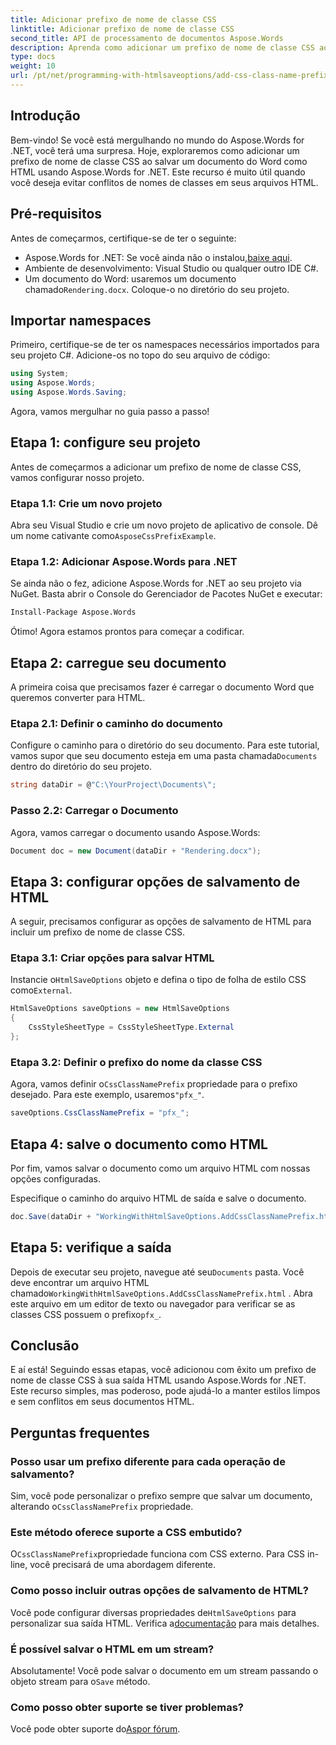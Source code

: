 ```yaml
---
title: Adicionar prefixo de nome de classe CSS
linktitle: Adicionar prefixo de nome de classe CSS
second_title: API de processamento de documentos Aspose.Words
description: Aprenda como adicionar um prefixo de nome de classe CSS ao salvar documentos do Word como HTML usando Aspose.Words for .NET. Guia passo a passo, trechos de código e perguntas frequentes incluídas.
type: docs
weight: 10
url: /pt/net/programming-with-htmlsaveoptions/add-css-class-name-prefix/
---
```

## Introdução

Bem-vindo! Se você está mergulhando no mundo do Aspose.Words for .NET, você terá uma surpresa. Hoje, exploraremos como adicionar um prefixo de nome de classe CSS ao salvar um documento do Word como HTML usando Aspose.Words for .NET. Este recurso é muito útil quando você deseja evitar conflitos de nomes de classes em seus arquivos HTML.

## Pré-requisitos

Antes de começarmos, certifique-se de ter o seguinte:

-  Aspose.Words for .NET: Se você ainda não o instalou,[baixe aqui](https://releases.aspose.com/words/net/).
- Ambiente de desenvolvimento: Visual Studio ou qualquer outro IDE C#.
-  Um documento do Word: usaremos um documento chamado`Rendering.docx`. Coloque-o no diretório do seu projeto.

## Importar namespaces

Primeiro, certifique-se de ter os namespaces necessários importados para seu projeto C#. Adicione-os no topo do seu arquivo de código:

```csharp
using System;
using Aspose.Words;
using Aspose.Words.Saving;
```

Agora, vamos mergulhar no guia passo a passo!

## Etapa 1: configure seu projeto

Antes de começarmos a adicionar um prefixo de nome de classe CSS, vamos configurar nosso projeto.

### Etapa 1.1: Crie um novo projeto

 Abra seu Visual Studio e crie um novo projeto de aplicativo de console. Dê um nome cativante como`AsposeCssPrefixExample`.

### Etapa 1.2: Adicionar Aspose.Words para .NET

Se ainda não o fez, adicione Aspose.Words for .NET ao seu projeto via NuGet. Basta abrir o Console do Gerenciador de Pacotes NuGet e executar:

```bash
Install-Package Aspose.Words
```

Ótimo! Agora estamos prontos para começar a codificar.

## Etapa 2: carregue seu documento

A primeira coisa que precisamos fazer é carregar o documento Word que queremos converter para HTML.

### Etapa 2.1: Definir o caminho do documento

 Configure o caminho para o diretório do seu documento. Para este tutorial, vamos supor que seu documento esteja em uma pasta chamada`Documents` dentro do diretório do seu projeto.

```csharp
string dataDir = @"C:\YourProject\Documents\";
```

### Passo 2.2: Carregar o Documento

Agora, vamos carregar o documento usando Aspose.Words:

```csharp
Document doc = new Document(dataDir + "Rendering.docx");
```

## Etapa 3: configurar opções de salvamento de HTML

A seguir, precisamos configurar as opções de salvamento de HTML para incluir um prefixo de nome de classe CSS.

### Etapa 3.1: Criar opções para salvar HTML

 Instancie o`HtmlSaveOptions` objeto e defina o tipo de folha de estilo CSS como`External`.

```csharp
HtmlSaveOptions saveOptions = new HtmlSaveOptions
{
    CssStyleSheetType = CssStyleSheetType.External
};
```

### Etapa 3.2: Definir o prefixo do nome da classe CSS

 Agora, vamos definir o`CssClassNamePrefix` propriedade para o prefixo desejado. Para este exemplo, usaremos`"pfx_"`.

```csharp
saveOptions.CssClassNamePrefix = "pfx_";
```

## Etapa 4: salve o documento como HTML

Por fim, vamos salvar o documento como um arquivo HTML com nossas opções configuradas.


Especifique o caminho do arquivo HTML de saída e salve o documento.

```csharp
doc.Save(dataDir + "WorkingWithHtmlSaveOptions.AddCssClassNamePrefix.html", saveOptions);
```

## Etapa 5: verifique a saída

 Depois de executar seu projeto, navegue até seu`Documents` pasta. Você deve encontrar um arquivo HTML chamado`WorkingWithHtmlSaveOptions.AddCssClassNamePrefix.html` . Abra este arquivo em um editor de texto ou navegador para verificar se as classes CSS possuem o prefixo`pfx_`.

## Conclusão

E aí está! Seguindo essas etapas, você adicionou com êxito um prefixo de nome de classe CSS à sua saída HTML usando Aspose.Words for .NET. Este recurso simples, mas poderoso, pode ajudá-lo a manter estilos limpos e sem conflitos em seus documentos HTML.

## Perguntas frequentes

### Posso usar um prefixo diferente para cada operação de salvamento?
 Sim, você pode personalizar o prefixo sempre que salvar um documento, alterando o`CssClassNamePrefix` propriedade.

### Este método oferece suporte a CSS embutido?
 O`CssClassNamePrefix`propriedade funciona com CSS externo. Para CSS in-line, você precisará de uma abordagem diferente.

### Como posso incluir outras opções de salvamento de HTML?
 Você pode configurar diversas propriedades de`HtmlSaveOptions` para personalizar sua saída HTML. Verifica a[documentação](https://reference.aspose.com/words/net/) para mais detalhes.

### É possível salvar o HTML em um stream?
 Absolutamente! Você pode salvar o documento em um stream passando o objeto stream para o`Save` método.

### Como posso obter suporte se tiver problemas?
 Você pode obter suporte do[Aspor fórum](https://forum.aspose.com/c/words/8).
